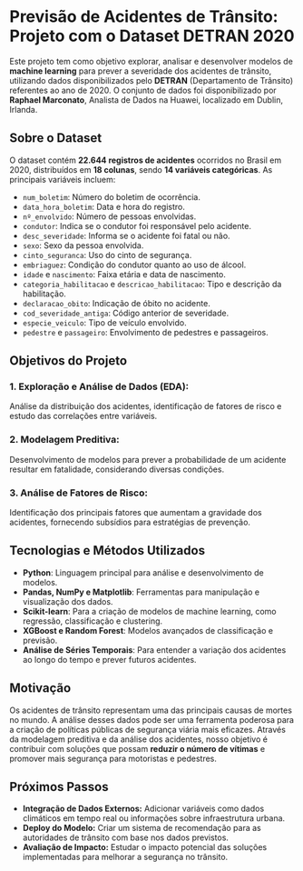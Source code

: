 # Previsão de Acidentes de Trânsito: Projeto com o Dataset DETRAN 2020

Este projeto tem como objetivo explorar, analisar e desenvolver modelos de **machine learning** para prever a severidade dos acidentes de trânsito, utilizando dados disponibilizados pelo **DETRAN** (Departamento de Trânsito) referentes ao ano de 2020. O conjunto de dados foi disponibilizado por **Raphael Marconato**, Analista de Dados na Huawei, localizado em Dublin, Irlanda.

## Sobre o Dataset

O dataset contém **22.644 registros de acidentes** ocorridos no Brasil em 2020, distribuídos em **18 colunas**, sendo **14 variáveis categóricas**. As principais variáveis incluem:

- `num_boletim`: Número do boletim de ocorrência.
- `data_hora_boletim`: Data e hora do registro.
- `nº_envolvido`: Número de pessoas envolvidas.
- `condutor`: Indica se o condutor foi responsável pelo acidente.
- `desc_severidade`: Informa se o acidente foi fatal ou não.
- `sexo`: Sexo da pessoa envolvida.
- `cinto_seguranca`: Uso do cinto de segurança.
- `embriaguez`: Condição do condutor quanto ao uso de álcool.
- `idade` e `nascimento`: Faixa etária e data de nascimento.
- `categoria_habilitacao` e `descricao_habilitacao`: Tipo e descrição da habilitação.
- `declaracao_obito`: Indicação de óbito no acidente.
- `cod_severidade_antiga`: Código anterior de severidade.
- `especie_veiculo`: Tipo de veículo envolvido.
- `pedestre` e `passageiro`: Envolvimento de pedestres e passageiros.

## Objetivos do Projeto

### 1. **Exploração e Análise de Dados (EDA):**  
   Análise da distribuição dos acidentes, identificação de fatores de risco e estudo das correlações entre variáveis.

### 2. **Modelagem Preditiva:**  
   Desenvolvimento de modelos para prever a probabilidade de um acidente resultar em fatalidade, considerando diversas condições.

### 3. **Análise de Fatores de Risco:**  
   Identificação dos principais fatores que aumentam a gravidade dos acidentes, fornecendo subsídios para estratégias de prevenção.

## Tecnologias e Métodos Utilizados

- **Python**: Linguagem principal para análise e desenvolvimento de modelos.
- **Pandas, NumPy e Matplotlib**: Ferramentas para manipulação e visualização dos dados.
- **Scikit-learn**: Para a criação de modelos de machine learning, como regressão, classificação e clustering.
- **XGBoost e Random Forest**: Modelos avançados de classificação e previsão.
- **Análise de Séries Temporais**: Para entender a variação dos acidentes ao longo do tempo e prever futuros acidentes.

## Motivação

Os acidentes de trânsito representam uma das principais causas de mortes no mundo. A análise desses dados pode ser uma ferramenta poderosa para a criação de políticas públicas de segurança viária mais eficazes. Através da modelagem preditiva e da análise dos acidentes, nosso objetivo é contribuir com soluções que possam **reduzir o número de vítimas** e promover mais segurança para motoristas e pedestres.

## Próximos Passos

- **Integração de Dados Externos:** Adicionar variáveis como dados climáticos em tempo real ou informações sobre infraestrutura urbana.
- **Deploy do Modelo:** Criar um sistema de recomendação para as autoridades de trânsito com base nos dados previstos.
- **Avaliação de Impacto:** Estudar o impacto potencial das soluções implementadas para melhorar a segurança no trânsito.
